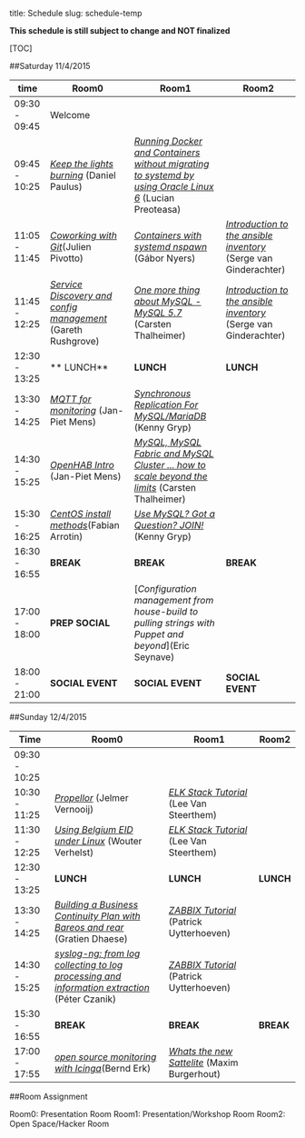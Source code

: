 title: Schedule
slug: schedule-temp

**This schedule is still subject to change and NOT finalized**

[TOC]


##Saturday 11/4/2015

| time          | Room0                                                                                                 | Room1                                                                                                                         | Room2                                                                                      |
|---------------|-------------------------------------------------------------------------------------------------------|-------------------------------------------------------------------------------------------------------------------------------|--------------------------------------------------------------------------------------------|
|09:30 - 09:45  | Welcome                                                                                               |                                                                                                                               |                                                                                            |
|09:45 - 10:25  | [_Keep the lights burning_](keep_lights_burning.html) (Daniel Paulus)                                 | [_Running Docker and Containers without migrating to systemd by using Oracle Linux 6_](docker_oracle.html) (Lucian Preoteasa) |                                                                                            |
|11:05 - 11:45  | [_Coworking with Git_](git_coworking.html)(Julien Pivotto)                                            | [_Containers with systemd nspawn_](containers_nspawn.html) (Gábor Nyers)                                                      | [_Introduction to the ansible inventory_](ansible_inv_intro.html) (Serge van Ginderachter) |
|11:45 - 12:25  | [_Service Discovery and config management_](service_discovery_cfgmgmt.html) (Gareth Rushgrove)        | [_One more thing about MySQL - MySQL 5.7_](mysql57.html) (Carsten Thalheimer)                                                 | [_Introduction to the ansible inventory_](ansible_inv_intro.html) (Serge van Ginderachter) |
|12:30 - 13:25  | ** LUNCH**                                                                                            | **LUNCH**                                                                                                                     | **LUNCH**                                                                                  |
|13:30 - 14:25  | [_MQTT for monitoring_](mqtt_monitoring.html) (Jan-Piet Mens)                                         | [_Synchronous Replication For MySQL/MariaDB_](mysql_synchronous_replication.html) (Kenny Gryp)                                |                                                                                            |
|14:30 - 15:25  | [_OpenHAB Intro_](openhab_intro.html) (Jan-Piet Mens)                                                 | [_MySQL, MySQL Fabric and MySQL Cluster ... how to scale beyond the limits_](mysqlfabric.html) (Carsten Thalheimer)           |                                                                                            |
|15:30 - 16:25  | [_CentOS install methods_](centos_install_methods.html)(Fabian Arrotin)                               | [_Use MySQL? Got a Question? JOIN!_](mysql.html) (Kenny Gryp)                                                                 |                                                                                            |
|16:30 - 16:55  | **BREAK**                                                                                             | **BREAK**                                                                                                                     | **BREAK**                                                                                  |
|17:00 - 18:00  | **PREP SOCIAL**                                                                                       | [_Configuration management from house-build to pulling strings with Puppet and beyond_](Eric Seynave)                         |                                                                                            |
|18:00 - 21:00  | **SOCIAL EVENT**                                                                                      |  **SOCIAL EVENT**                                                                                                             | **SOCIAL EVENT**                                                                           |


##Sunday 12/4/2015

| Time          | Room0                                                                                                          | Room1                                                          | Room2      |
|---------------|----------------------------------------------------------------------------------------------------------------|----------------------------------------------------------------|------------|
|09:30 - 10:25  |                                                                                                                |                                                                |            |
|10:30 - 11:25  | [_Propellor_](propellor.html) (Jelmer Vernooij)                                                                | [_ELK Stack Tutorial_](elk_tut.html) (Lee Van Steerthem)       |            |
|11:30 - 12:25  | [_Using Belgium EID under Linux_](beid_linux.html) (Wouter Verhelst)                                           | [_ELK Stack Tutorial_](elk_tut.html) (Lee Van Steerthem)       |            |
|12:30 - 13:25  | **LUNCH**                                                                                                      | **LUNCH**                                                      | **LUNCH**  |
|13:30 - 14:25  | [_Building a Business Continuity Plan with Bareos and rear_]() (Gratien Dhaese)                                | [_ZABBIX Tutorial_](zabbix_tut.html) (Patrick Uytterhoeven)    |            |
|14:30 - 15:25  | [_syslog-ng: from log collecting to log processing and information extraction_](syslog_ng.html) (Péter Czanik) | [_ZABBIX Tutorial_](zabbix_tut.html) (Patrick Uytterhoeven)    |            |
|15:30 - 16:55  | **BREAK**                                                                                                      | **BREAK**                                                      | **BREAK**  |
|17:00 - 17:55  | [_open source monitoring with Icinga_](icinga_monitoring.html)(Bernd Erk)                                      | [_Whats the new Sattelite_]() (Maxim Burgerhout)               |            |


##Room Assignment

Room0: Presentation Room
Room1: Presentation/Workshop Room
Room2: Open Space/Hacker Room

